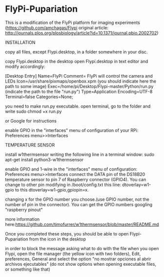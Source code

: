 # FlyPi-Pupariation

This is a modification of the FlyPi platform for imaging experiments (https://github.com/amchagas/Flypi original article: http://journals.plos.org/plosbiology/article?id=10.1371/journal.pbio.2002702)

INSTALLATION

copy all files, except Flypi.desktop, in a folder somewhere in your disc.

copy Flypi.desktop in the desktop
open Flypi.desktop in text editor and modify accordingly:

[Desktop Entry]
Name=FlyPi
Comment= FlyPi will control the camera and LEDs
Icon=/usr/share/pixmaps/openbox.xpm (you should indicate here the path to some image)
Exec=/home/pi/Desktop/Flypi-master/Python/run.py  (indicate the path to the file "run.py")
Type=Application
Encoding=UTF-8
Terminal=false
Categories=None;

you need to make run.py executable. 
open terminal, go to the folder and write sudo chmod +x run.py

or Google for instructions

enable GPIO in the "interfaces" menu of configuration of your RPi:
Preferences menu>>Interfaces


TEMPERATURE SENSOR

install w1thermsensor writing the following line in a terminal window:
sudo apt-get install python3-w1thermsensor

enable GPIO and 1-wire in the "interfaces" menu of configuration:
Preferences menu>>Interfaces
connect the DATA pin of the DS18B20 temperature sensor to pin 7 of Raspberry connector (GPIO4). You can change to other pin modifying in /boot/config.txt this line:
dtoverlay=w1-gpio
to this
dtoverlay=w1-gpio,gpiopin=x.

changing x for the GPIO number you choose.(use GPIO number, not the number of pin in the connector). You can get the GPIO numbers googling "raspberry pinout"

more information here:https://github.com/timofurrer/w1thermsensor/blob/master/README.md



Once you completed these steps, you should be able to open Flypi-Pupariation from the icon in the desktop



in order to block the message asking what to do with the file when you open Flypi, open the file manager (the yellow icon with two folders), Edit, preferences, General and select the option "no mostrar opciones al abrir archivos ejecutables" (do not show options when opening executable files, or something like that)
